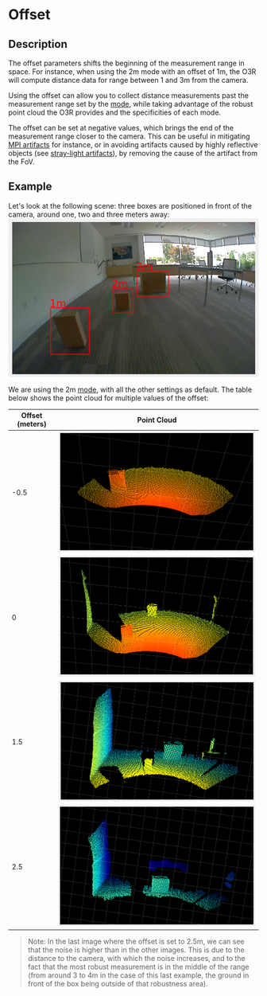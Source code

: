 # Offset

## Description
The offset parameters shifts the beginning of the measurement range in space. For instance, when using the 2m mode with an offset of 1m, the O3R will compute distance data for range between 1 and 3m from the camera.

Using the offset can allow you to collect distance measurements past the measurement range set by the [mode](INSERT-LINK), while taking advantage of the robust point cloud the O3R provides and the specificities of each mode.

The offset can be set at negative values, which brings the end of the measurement range closer to the camera. This can be useful in mitigating [MPI artifacts](INSERT-LINK) for instance, or in avoiding artifacts caused by highly reflective objects (see [stray-light artifacts](INSERT-LINK)), by removing the cause of the artifact from the FoV.

## Example
Let's look at the following scene: three boxes are positioned in front of the camera, around one, two and three meters away:
![RGB view of the offset scene](resources/offset_scene.png)

We are using the 2m [mode](INSERT-LINK), with all the other settings as default. The table below shows the point cloud for multiple values of the offset:

| Offset (meters)| Point Cloud|
|--|--|
| -0.5| ![Point cloud with offset -0.5](resources/offset_-05_cloud.png)|
| 0| ![Point cloud with offset 0](resources/offset_0_cloud.png)|
| 1.5| ![Point cloud with offset 1.5](resources/offset_15_cloud.png)|
| 2.5| ![Point cloud with offset 2.5](resources/offset_25_cloud.png)|

> Note: In the last image where the offset is set to 2.5m, we can see that the noise is higher than in the other images. This is due to the distance to the camera, with which the noise increases, and to the fact that the most robust measurement is in the middle of the range (from around 3 to 4m in the case of this last example, the ground in front of the box being outside of that robustness area).